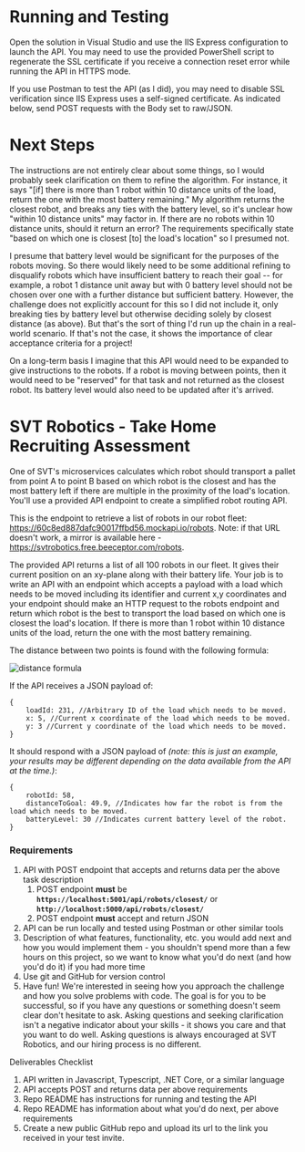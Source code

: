 # Running and Testing

Open the solution in Visual Studio and use the IIS Express configuration to launch the API. You may need to use the provided PowerShell script to regenerate the SSL certificate if you receive a connection reset error while running the API in HTTPS mode.

If you use Postman to test the API (as I did), you may need to disable SSL verification since IIS Express uses a self-signed certificate. As indicated below, send POST requests with the Body set to raw/JSON.

# Next Steps

The instructions are not entirely clear about some things, so I would probably seek clarification on them to refine the algorithm. For instance, it says "[if] there is more than 1 robot within 10 distance units of the load, return the one with the most battery remaining." My algorithm returns the closest robot, and breaks any ties with the battery level, so it's unclear how "within 10 distance units" may factor in. If there are no robots within 10 distance units, should it return an error? The requirements specifically state "based on which one is closest [to] the load's location" so I presumed not.

I presume that battery level would be significant for the purposes of the robots moving. So there would likely need to be some additional refining to disqualify robots which have insufficient battery to reach their goal -- for example, a robot 1 distance unit away but with 0 battery level should not be chosen over one with a further distance but sufficient battery. However, the challenge does not explicitly account for this so I did not include it, only breaking ties by battery level but otherwise deciding solely by closest distance (as above). But that's the sort of thing I'd run up the chain in a real-world scenario. If that's not the case, it shows the importance of clear acceptance criteria for a project!

On a long-term basis I imagine that this API would need to be expanded to give instructions to the robots. If a robot is moving between points, then it would need to be "reserved" for that task and not returned as the closest robot. Its battery level would also need to be updated after it's arrived.

# SVT Robotics - Take Home Recruiting Assessment

One of SVT's microservices calculates which robot should transport a pallet from point A to point B based on which robot is the closest and has the most battery left if there are multiple in the proximity of the load's location. You'll use a provided API endpoint to create a simplified robot routing API.

This is the endpoint to retrieve a list of robots in our robot fleet: https://60c8ed887dafc90017ffbd56.mockapi.io/robots. Note: if that URL doesn't work, a mirror is available here - https://svtrobotics.free.beeceptor.com/robots.

The provided API returns a list of all 100 robots in our fleet. It gives their current position on an xy-plane along with their battery life. Your job is to write an API with an endpoint which accepts a payload with a load which needs to be moved including its identifier and current x,y coordinates and your endpoint should make an HTTP request to the robots endpoint and return which robot is the best to transport the load based on which one is closest the load's location. If there is more than 1 robot within 10 distance units of the load, return the one with the most battery remaining.

The distance between two points is found with the following formula:

![distance formula](https://user-images.githubusercontent.com/7139741/122107356-f915e300-cde8-11eb-8699-f87b50046350.png)

If the API receives a JSON payload of:

```
{
    loadId: 231, //Arbitrary ID of the load which needs to be moved.
    x: 5, //Current x coordinate of the load which needs to be moved.
    y: 3 //Current y coordinate of the load which needs to be moved.
}
```

It should respond with a JSON payload of _(note: this is just an example, your results may be different depending on the data available from the API at the time.)_:

```
{
    robotId: 58,
    distanceToGoal: 49.9, //Indicates how far the robot is from the load which needs to be moved.
    batteryLevel: 30 //Indicates current battery level of the robot.
}
```

### Requirements

1. API with POST endpoint that accepts and returns data per the above task description
   1. POST endpoint **must** be **`https://localhost:5001/api/robots/closest/`** or **`http://localhost:5000/api/robots/closest/`**
   2. POST endpoint **must** accept and return JSON
2. API can be run locally and tested using Postman or other similar tools
3. Description of what features, functionality, etc. you would add next and how you would implement them - you shouldn't spend more than a few hours on this project, so we want to know what you'd do next (and how you'd do it) if you had more time
4. Use git and GitHub for version control
5. Have fun! We're interested in seeing how you approach the challenge and how you solve problems with code. The goal is for you to be successful, so if you have any questions or something doesn't seem clear don't hesitate to ask. Asking questions and seeking clarification isn't a negative indicator about your skills - it shows you care and that you want to do well. Asking questions is always encouraged at SVT Robotics, and our hiring process is no different.

Deliverables Checklist

1. API written in Javascript, Typescript, .NET Core, or a similar language
2. API accepts POST and returns data per above requirements
3. Repo README has instructions for running and testing the API
4. Repo README has information about what you'd do next, per above requirements
5. Create a new public GitHub repo and upload its url to the link you received in your test invite.

